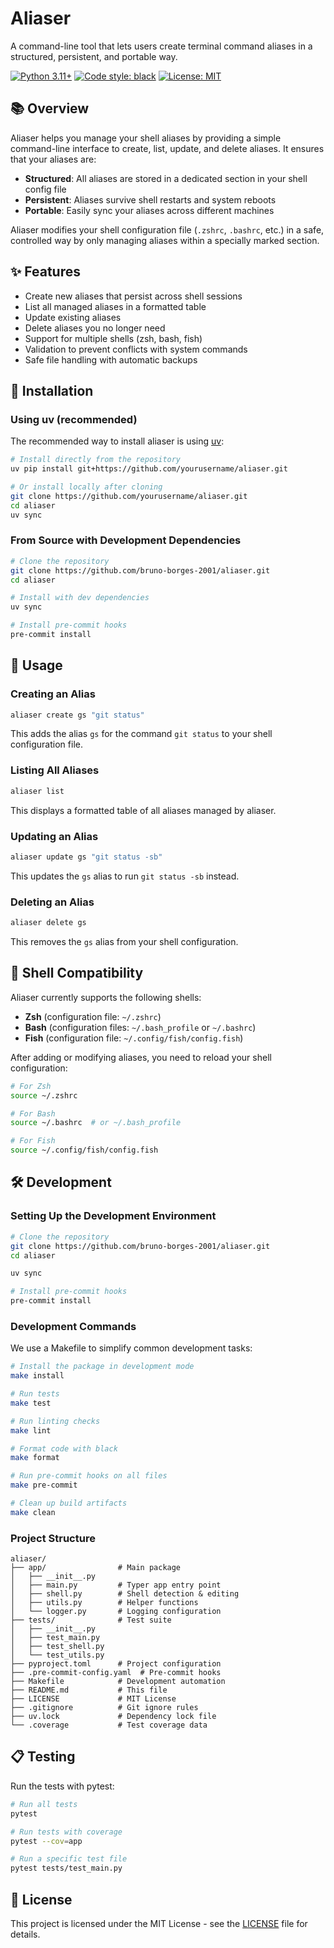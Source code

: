# Aliaser

A command-line tool that lets users create terminal command aliases in a structured, persistent, and portable way.

[![Python 3.11+](https://img.shields.io/badge/python-3.11+-blue.svg)](https://www.python.org/downloads/)
[![Code style: black](https://img.shields.io/badge/code%20style-black-000000.svg)](https://github.com/psf/black)
[![License: MIT](https://img.shields.io/badge/License-MIT-yellow.svg)](https://opensource.org/licenses/MIT)

## 📚 Overview

Aliaser helps you manage your shell aliases by providing a simple command-line interface to create, list, update, and delete aliases. It ensures that your aliases are:

- **Structured**: All aliases are stored in a dedicated section in your shell config file
- **Persistent**: Aliases survive shell restarts and system reboots
- **Portable**: Easily sync your aliases across different machines

Aliaser modifies your shell configuration file (`.zshrc`, `.bashrc`, etc.) in a safe, controlled way by only managing aliases within a specially marked section.

## ✨ Features

- Create new aliases that persist across shell sessions
- List all managed aliases in a formatted table
- Update existing aliases
- Delete aliases you no longer need
- Support for multiple shells (zsh, bash, fish)
- Validation to prevent conflicts with system commands
- Safe file handling with automatic backups

## 🔧 Installation

### Using uv (recommended)

The recommended way to install aliaser is using [uv](https://github.com/astral-sh/uv):

```bash
# Install directly from the repository
uv pip install git+https://github.com/yourusername/aliaser.git

# Or install locally after cloning
git clone https://github.com/yourusername/aliaser.git
cd aliaser
uv sync
```

### From Source with Development Dependencies

```bash
# Clone the repository
git clone https://github.com/bruno-borges-2001/aliaser.git
cd aliaser

# Install with dev dependencies
uv sync

# Install pre-commit hooks
pre-commit install
```

## 🚀 Usage

### Creating an Alias

```bash
aliaser create gs "git status"
```

This adds the alias `gs` for the command `git status` to your shell configuration file.

### Listing All Aliases

```bash
aliaser list
```

This displays a formatted table of all aliases managed by aliaser.

### Updating an Alias

```bash
aliaser update gs "git status -sb"
```

This updates the `gs` alias to run `git status -sb` instead.

### Deleting an Alias

```bash
aliaser delete gs
```

This removes the `gs` alias from your shell configuration.

## 🐚 Shell Compatibility

Aliaser currently supports the following shells:

- **Zsh** (configuration file: `~/.zshrc`)
- **Bash** (configuration files: `~/.bash_profile` or `~/.bashrc`)
- **Fish** (configuration file: `~/.config/fish/config.fish`)

After adding or modifying aliases, you need to reload your shell configuration:

```bash
# For Zsh
source ~/.zshrc

# For Bash
source ~/.bashrc  # or ~/.bash_profile

# For Fish
source ~/.config/fish/config.fish
```

## 🛠️ Development

### Setting Up the Development Environment

```bash
# Clone the repository
git clone https://github.com/bruno-borges-2001/aliaser.git
cd aliaser

uv sync

# Install pre-commit hooks
pre-commit install
```

### Development Commands

We use a Makefile to simplify common development tasks:

```bash
# Install the package in development mode
make install

# Run tests
make test

# Run linting checks
make lint

# Format code with black
make format

# Run pre-commit hooks on all files
make pre-commit

# Clean up build artifacts
make clean
```

### Project Structure

```
aliaser/
├── app/                # Main package
│   ├── __init__.py
│   ├── main.py         # Typer app entry point
│   ├── shell.py        # Shell detection & editing
│   ├── utils.py        # Helper functions
│   └── logger.py       # Logging configuration
├── tests/              # Test suite
│   ├── __init__.py
│   ├── test_main.py
│   ├── test_shell.py
│   └── test_utils.py
├── pyproject.toml      # Project configuration
├── .pre-commit-config.yaml  # Pre-commit hooks
├── Makefile            # Development automation
├── README.md           # This file
├── LICENSE             # MIT License
├── .gitignore          # Git ignore rules
├── uv.lock             # Dependency lock file
└── .coverage           # Test coverage data
```

## 📋 Testing

Run the tests with pytest:

```bash
# Run all tests
pytest

# Run tests with coverage
pytest --cov=app

# Run a specific test file
pytest tests/test_main.py
```

## 📄 License

This project is licensed under the MIT License - see the [LICENSE](LICENSE) file for details.
